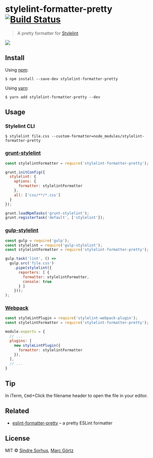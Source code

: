 # stylelint-formatter-pretty [![Build Status](https://travis-ci.org/Dreamseer/stylelint-formatter-pretty.svg?branch=master)](https://travis-ci.org/Dreamseer/stylelint-formatter-pretty)

> A pretty formatter for [Stylelint](https://stylelint.io/)

![](screenshot.png)

## Install

Using [npm](https://www.npmjs.com/get-npm):

```
$ npm install --save-dev stylelint-formatter-pretty
```

Using [yarn](https://yarnpkg.com/):

```
$ yarn add stylelint-formatter-pretty --dev
```

## Usage

### Stylelint CLI

```
$ stylelint file.css --custom-formatter=node_modules/stylelint-formatter-pretty
```

### [grunt-stylelint](https://github.com/wikimedia/grunt-stylelint)

```js
const stylelintFormatter = require('stylelint-formatter-pretty');

grunt.initConfig({
  stylelint: {
    options: {
      formatter: stylelintFormatter
    },
    all: ['css/**/*.css']
  }
});

grunt.loadNpmTasks('grunt-stylelint');
grunt.registerTask('default', ['stylelint']);
```

### [gulp-stylelint](https://github.com/olegskl/gulp-stylelint)

```js
const gulp = require('gulp');
const stylelint = require('gulp-stylelint');
const stylelintFormatter = require('stylelint-formatter-pretty');

gulp.task('lint', () =>
  gulp.src('file.css')
    .pipe(stylelint({
      reporters: [ {
        formatter: stylelintFormatter,
        console: true
      } ]
    }));
);
```

### [Webpack](https://github.com/JaKXz/stylelint-webpack-plugin)

```js
const styleLintPlugin = require('stylelint-webpack-plugin');
const stylelintFormatter = require('stylelint-formatter-pretty');

module.exports = {
  // ...
  plugins: [
    new styleLintPlugin({
      formatter: stylelintFormatter
    }),
  ],
  // ...
}
```

## Tip

In iTerm, <kbd>Cmd</kbd>+Click the filename header to open the file in your editor.

## Related

* [eslint-formatter-pretty](https://github.com/sindresorhus/eslint-formatter-pretty) – a pretty ESLint formatter

## License

MIT © [Sindre Sorhus](https://sindresorhus.com/), [Marc Görtz](https://marcgoertz.de/)
